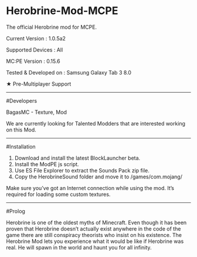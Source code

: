 # Herobrine-Mod-MCPE
The official Herobrine mod for MCPE.

Current Version : 1.0.5a2

Supported Devices : All

MC:PE Version : 0.15.6

Tested & Developed on : Samsung Galaxy Tab 3 8.0

★ Pre-Multiplayer Support 

---------------------------------------

#Developers

BagasMC - Texture, Mod

We are currently looking for Talented Modders that are interested working on this Mod.

---------------------------------------

#Installation

1. Download and install the latest BlockLauncher beta.
2. Install the ModPE js script.
3. Use ES File Explorer to extract the Sounds Pack zip file.
4. Copy the HerobrineSound folder and move it to /games/com.mojang/

Make sure you’ve got an Internet connection while using the mod. It’s required for loading some custom textures.

---------------------------------------

#Prolog

Herobrine is one of the oldest myths of Minecraft. Even though it has been proven that Herobrine doesn’t actually exist anywhere in the code of the game there are still conspiracy theorists who insist on his existence. The Herobrine Mod lets you experience what it would be like if Herobrine was real. He will spawn in the world and haunt you for all infinity.
